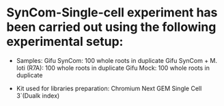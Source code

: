 # SynCom-Single-cell experiment has been carried out using the following experimental setup:

- Samples:
Gifu SynCom:  100 whole roots in duplicate
Gifu SynCom + M. loti (R7A): 100 whole roots in duplicate
Gifu Mock:	100 whole roots in duplicate

- Kit used for libraries preparation:
Chromium Next GEM Single Cell 3`(Dualk index)
